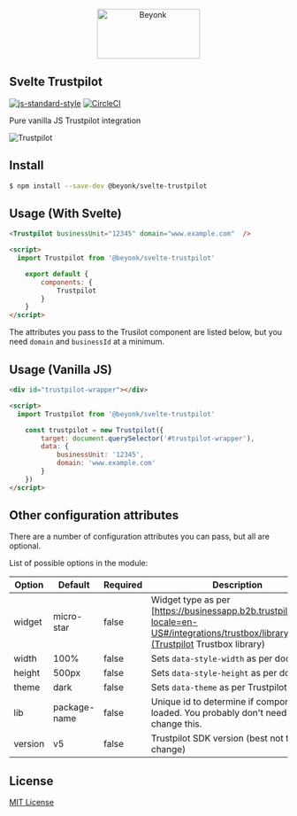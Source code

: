 <p align="center">
  <img width="186" height="90" src="https://user-images.githubusercontent.com/218949/44782765-377e7c80-ab80-11e8-9dd8-fce0e37c235b.png" alt="Beyonk" />
</p>

## Svelte Trustpilot

[![js-standard-style](https://img.shields.io/badge/code%20style-standard-brightgreen.svg)](http://standardjs.com) [![CircleCI](https://circleci.com/gh/beyonk-adventures/svelte-trustpilot.svg?style=shield)](https://circleci.com/gh/beyonk-adventures/svelte-trustpilot)


Pure vanilla JS Trustpilot integration

![Trustpilot](![trustpilot](https://user-images.githubusercontent.com/218949/51251143-80e53200-1990-11e9-8aa0-e05e9bf19bcb.png) "Trustpilot")

## Install

```bash
$ npm install --save-dev @beyonk/svelte-trustpilot
```

## Usage (With Svelte)

```html
<Trustpilot businessUnit="12345" domain="www.example.com"  />

<script>
  import Trustpilot from '@beyonk/svelte-trustpilot'

	export default {
		components: {
			Trustpilot
		}
	}
</script>
```

The attributes you pass to the Trusilot component are listed below, but you need `domain` and `businessId` at a minimum.

## Usage (Vanilla JS)

```html
<div id="trustpilot-wrapper"></div>

<script>
  import Trustpilot from '@beyonk/svelte-trustpilot'

	const trustpilot = new Trustpilot({
		target: document.querySelector('#trustpilot-wrapper'),
		data: {
			businessUnit: '12345',
			domain: 'www.example.com'
		}
	})
</script>
```

## Other configuration attributes

There are a number of configuration attributes you can pass, but all are optional.

List of possible options in the module:

| Option            | Default      | Required | Description                                                                                                                           |
|-------------------|--------------|----------|---------------------------------------------------------------------------------------------------------------------------------------|
| widget            | micro-star   | false    | Widget type as per [https://businessapp.b2b.trustpilot.com/?locale=en-US#/integrations/trustbox/library](Trustpilot Trustbox library) |
| width             | 100%         | false    | Sets `data-style-width` as per docs                                                                                                   |
| height            | 500px        | false    | Sets `data-style-height` as per docs                                                                                                  |
| theme             | dark         | false    | Sets `data-theme` as per Trustpilot docs                                                                                              |
| lib               | package-name | false    | Unique id to determine if component is loaded. You probably don't need to change this.                                                |
| version           | v5           | false    | Trustpilot SDK version (best not to change)                                                                                           |

## License

[MIT License](./LICENSE)
